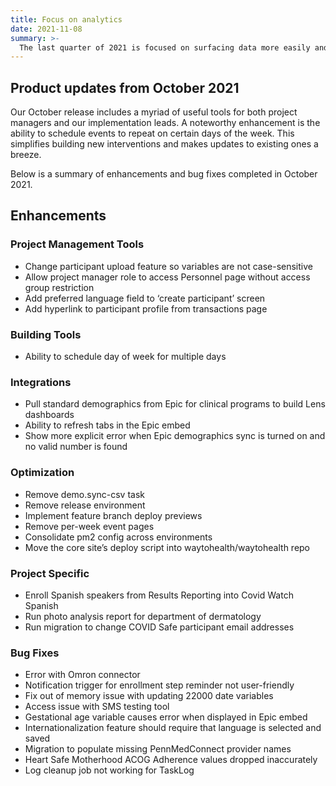 ```yaml
---
title: Focus on analytics
date: 2021-11-08
summary: >-
  The last quarter of 2021 is focused on surfacing data more easily and readily to our users. October laid the groundwork for the anticipated release of standard dashboards and a report builder through our analytics tool, Lens. Projects launched this month include THEA 2.0, which layers education content on top of existing prenatal blood pressure monitoring program, Breast Cancer Screening Outreach, and Step 4Life, an RCT leveraging gamification concepts to improve physical activity among patients with Alzheimers.
---
```


## Product updates from October 2021

Our October release includes a myriad of useful tools for both project managers and our implementation leads. A noteworthy enhancement is the ability to schedule events to repeat on certain days of the week. This simplifies building new interventions and makes updates to existing ones a breeze.

Below is a summary of enhancements and bug fixes completed in October 2021.

## Enhancements

### Project Management Tools

- Change participant upload feature so variables are not case-sensitive
- Allow project manager role to access Personnel page without access group restriction
- Add preferred language field to ‘create participant’ screen
- Add hyperlink to participant profile from transactions page

### Building Tools

- Ability to schedule day of week for multiple days

### Integrations

- Pull standard demographics from Epic for clinical programs to build Lens dashboards
- Ability to refresh tabs in the Epic embed
- Show more explicit error when Epic demographics sync is turned on and no valid number is found

### Optimization

- Remove demo.sync-csv task
- Remove release environment
- Implement feature branch deploy previews
- Remove per-week event pages
- Consolidate pm2 config across environments
- Move the core site’s deploy script into waytohealth/waytohealth repo

### Project Specific

- Enroll Spanish speakers from Results Reporting into Covid Watch Spanish
- Run photo analysis report for department of dermatology
- Run migration to change COVID Safe participant email addresses

### Bug Fixes

- Error with Omron connector
- Notification trigger for enrollment step reminder not user-friendly
- Fix out of memory issue with updating 22000 date variables
- Access issue with SMS testing tool
- Gestational age variable causes error when displayed in Epic embed
- Internationalization feature should require that language is selected and saved
- Migration to populate missing PennMedConnect provider names
- Heart Safe Motherhood ACOG Adherence values dropped inaccurately
- Log cleanup job not working for TaskLog

